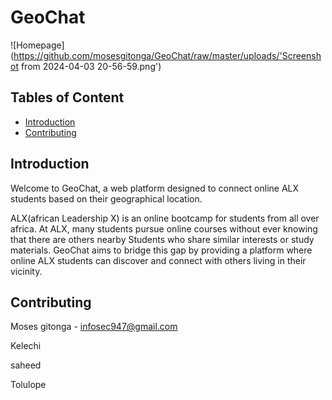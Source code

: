 # GeoChat

![Homepage](https://github.com/mosesgitonga/GeoChat/raw/master/uploads/'Screenshot from 2024-04-03 20-56-59.png')

## Tables of Content
- [Introduction](#introduction)
- [Contributing](#contributing)

## Introduction
Welcome to GeoChat, a web platform designed to connect online ALX students based on their geographical location.

ALX(african Leadership X) is an online bootcamp for students from all over africa. At ALX, many students pursue online courses without ever knowing that there are others nearby Students who share similar interests or study materials. GeoChat aims to bridge this gap by providing a platform where online ALX students can discover and connect with others living in their vicinity.

## Contributing
Moses gitonga - infosec947@gmail.com

Kelechi

saheed

Tolulope
